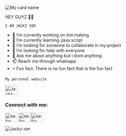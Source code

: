 ![My card name](https://cardivo.vercel.app/api?name=JACKZ-SER&description=Hi,%20Welcome%20To%20My%20Profile%20❤&image=https://i.imgur.com/nVAfbnY.jpeg?v=4&s=10?v=4&backgroundColor=%23ecf0f1&instagram=safxr._&github=Jackz-ser&twitter=&pattern=leaf&colorPattern=%23eaeaea)

HEY GUYZ 🙂💖

`I AM JACKZ SER`

- 🔭 I’m currently working on bot making
- 🌱 I’m currently learning Java script
- 👯 I’m looking for someone to collaborate in my project
- 🤔 I’m looking for help with everyone
- 💬 Ask me about anything but i dont anything
- 📫 Reach me through whatsapp 
- ⚡ Fun fact: There is no fun fact that is the fun fact

`My personal website`

<a href="https://jackz-github-io.vercel.app" target="blank"><img align="center" src="https://raw.githubusercontent.com/rahuldkjain/github-profile-readme-generator/master/src/images/icons/Social/github.svg" alt="Jackz Web" height="30" width="40" /></a> 

<h3 align="left">Connect with me:</h3>
<p align="left">
<a href="https://instagram.com/safxr._" target="blank"><img align="center" src="https://raw.githubusercontent.com/rahuldkjain/github-profile-readme-generator/master/src/images/icons/Social/instagram.svg" alt="safxr._" height="30" width="40" /></a> <a href="https://youtube.com/channel/UCZw889vv9DKwbjLSdc2DxpQ" target="blank"><img align="center" src="https://raw.githubusercontent.com/rahuldkjain/github-profile-readme-generator/master/src/images/icons/Social/youtube.svg" alt="safxr._" height="30" width="40" /></a><a href="https://Wa.me/918075641889?text=Hey%20Jackz%20Bro" target="blank"><img align="center" src="https://raw.githubusercontent.com/rahuldkjain/github-profile-readme-generator/master/src/images/icons/Social/whatsapp.svg" alt="safxr._" height="30" width="40" /></a>


<p align="left"> <img src="https://komarev.com/ghpvc/?username=Jackz-ser&label=Profile%20views&color=0e75b6&style=flat" alt="Jackz-ser" /> </p>


